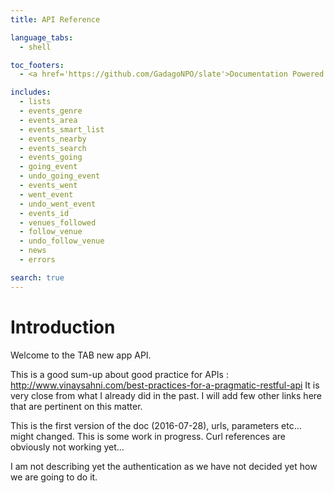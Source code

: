 ```yaml
---
title: API Reference

language_tabs:
  - shell

toc_footers:
  - <a href='https://github.com/GadagoNPO/slate'>Documentation Powered by Slate</a>

includes:
  - lists
  - events_genre
  - events_area
  - events_smart_list
  - events_nearby
  - events_search
  - events_going
  - going_event
  - undo_going_event
  - events_went
  - went_event
  - undo_went_event
  - events_id
  - venues_followed
  - follow_venue
  - undo_follow_venue
  - news
  - errors

search: true
---
```


# Introduction

Welcome to the TAB new app API.

This is a good sum-up about good practice for APIs : http://www.vinaysahni.com/best-practices-for-a-pragmatic-restful-api
It is very close from what I already did in the past. I will add few other links here that are pertinent on 
this matter.

This is the first version of the doc (2016-07-28), urls, parameters etc... might changed. This is some work in progress.
Curl references are obviously not working yet...

I am not describing yet the authentication as we have not decided yet how we are going to do it.


